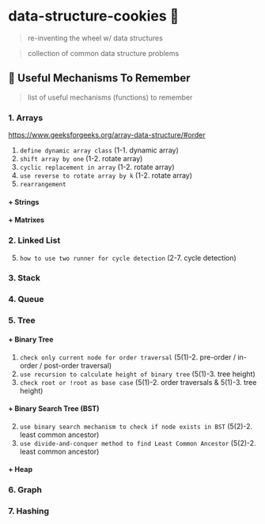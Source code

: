 # data-structure-cookies :cookie:
> re-inventing the wheel w/ data structures

> collection of common data structure problems

## :wrench: Useful Mechanisms To Remember
> list of useful mechanisms (functions) to remember

### 1. Arrays
https://www.geeksforgeeks.org/array-data-structure/#order
1. `define dynamic array class` (1-1. dynamic array)
2. `shift array by one` (1-2. rotate array)
3. `cyclic replacement in array` (1-2. rotate array)
4. `use reverse to rotate array by k` (1-2. rotate array)
5. `rearrangement`

#### + Strings

#### + Matrixes

### 2. Linked List
5. `how to use two runner for cycle detection` (2-7. cycle detection)

### 3. Stack

### 4. Queue

### 5. Tree

#### + Binary Tree
1. `check only current node for order traversal` (5(1)-2. pre-order / in-order / post-order traversal)
2. `use recursion to calculate height of binary tree` (5(1)-3. tree height)
3. `check root or !root as base case` (5(1)-2. order traversals & 5(1)-3. tree height)

#### + Binary Search Tree (BST)
2. `use binary search mechanism to check if node exists in BST` (5(2)-2. least common ancestor)
3. `use divide-and-conquer method to find Least Common Ancestor` (5(2)-2. least common ancestor)

#### + Heap

### 6. Graph

### 7. Hashing


